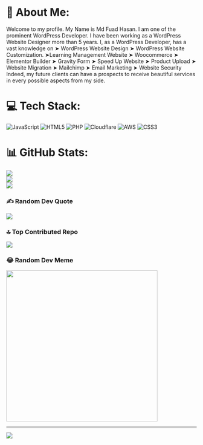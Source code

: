 # 💫 About Me:
Welcome to my profile. My Name is Md Fuad Hasan. I am one of the prominent WordPress Developer. I have been working as a WordPress Website Designer more than 5 years. I, as a WordPress Developer, has a vast knowledge on ➤ WordPress Website Design ➤ WordPress Website Customization. ➤Learning Management Website ➤ Woocommerce ➤ Elementor Builder ➤ Gravity Form ➤ Speed Up Website ➤ Product Upload ➤ Website Migration ➤ Mailchimp ➤ Email Marketing ➤ Website Security Indeed, my future clients can have a prospects to receive beautiful services in every possible aspects from my side.


# 💻 Tech Stack:
![JavaScript](https://img.shields.io/badge/javascript-%23323330.svg?style=for-the-badge&logo=javascript&logoColor=%23F7DF1E) ![HTML5](https://img.shields.io/badge/html5-%23E34F26.svg?style=for-the-badge&logo=html5&logoColor=white) ![PHP](https://img.shields.io/badge/php-%23777BB4.svg?style=for-the-badge&logo=php&logoColor=white) ![Cloudflare](https://img.shields.io/badge/Cloudflare-F38020?style=for-the-badge&logo=Cloudflare&logoColor=white) ![AWS](https://img.shields.io/badge/AWS-%23FF9900.svg?style=for-the-badge&logo=amazon-aws&logoColor=white) ![CSS3](https://img.shields.io/badge/css3-%231572B6.svg?style=for-the-badge&logo=css3&logoColor=white)
# 📊 GitHub Stats:
![](https://github-readme-stats.vercel.app/api?username=careof118&theme=dark&hide_border=false&include_all_commits=false&count_private=false)<br/>
![](https://github-readme-streak-stats.herokuapp.com/?user=careof118&theme=dark&hide_border=false)<br/>
![](https://github-readme-stats.vercel.app/api/top-langs/?username=careof118&theme=dark&hide_border=false&include_all_commits=false&count_private=false&layout=compact)

### ✍️ Random Dev Quote
![](https://quotes-github-readme.vercel.app/api?type=horizontal&theme=radical)

### 🔝 Top Contributed Repo
![](https://github-contributor-stats.vercel.app/api?username=careof118&limit=5&theme=dark&combine_all_yearly_contributions=true)

### 😂 Random Dev Meme
<img src='https://randommeme-five.vercel.app/' style="height: 400px;"/>

---
[![](https://visitcount.itsvg.in/api?id=careof118&icon=0&color=0)](https://visitcount.itsvg.in)

<!-- Proudly created with GPRM ( https://gprm.itsvg.in ) -->
